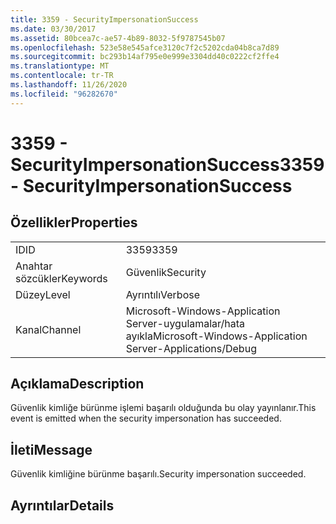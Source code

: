 ```yaml
---
title: 3359 - SecurityImpersonationSuccess
ms.date: 03/30/2017
ms.assetid: 80bcea7c-ae57-4b89-8032-5f9787545b07
ms.openlocfilehash: 523e58e545afce3120c7f2c5202cda04b8ca7d89
ms.sourcegitcommit: bc293b14af795e0e999e3304dd40c0222cf2ffe4
ms.translationtype: MT
ms.contentlocale: tr-TR
ms.lasthandoff: 11/26/2020
ms.locfileid: "96282670"
---
```

# <a name="3359---securityimpersonationsuccess"></a><span data-ttu-id="93b66-102">3359 - SecurityImpersonationSuccess</span><span class="sxs-lookup"><span data-stu-id="93b66-102">3359 - SecurityImpersonationSuccess</span></span>

## <a name="properties"></a><span data-ttu-id="93b66-103">Özellikler</span><span class="sxs-lookup"><span data-stu-id="93b66-103">Properties</span></span>  
  
|||  
|-|-|  
|<span data-ttu-id="93b66-104">ID</span><span class="sxs-lookup"><span data-stu-id="93b66-104">ID</span></span>|<span data-ttu-id="93b66-105">3359</span><span class="sxs-lookup"><span data-stu-id="93b66-105">3359</span></span>|  
|<span data-ttu-id="93b66-106">Anahtar sözcükler</span><span class="sxs-lookup"><span data-stu-id="93b66-106">Keywords</span></span>|<span data-ttu-id="93b66-107">Güvenlik</span><span class="sxs-lookup"><span data-stu-id="93b66-107">Security</span></span>|  
|<span data-ttu-id="93b66-108">Düzey</span><span class="sxs-lookup"><span data-stu-id="93b66-108">Level</span></span>|<span data-ttu-id="93b66-109">Ayrıntılı</span><span class="sxs-lookup"><span data-stu-id="93b66-109">Verbose</span></span>|  
|<span data-ttu-id="93b66-110">Kanal</span><span class="sxs-lookup"><span data-stu-id="93b66-110">Channel</span></span>|<span data-ttu-id="93b66-111">Microsoft-Windows-Application Server-uygulamalar/hata ayıkla</span><span class="sxs-lookup"><span data-stu-id="93b66-111">Microsoft-Windows-Application Server-Applications/Debug</span></span>|  
  
## <a name="description"></a><span data-ttu-id="93b66-112">Açıklama</span><span class="sxs-lookup"><span data-stu-id="93b66-112">Description</span></span>  

 <span data-ttu-id="93b66-113">Güvenlik kimliğe bürünme işlemi başarılı olduğunda bu olay yayınlanır.</span><span class="sxs-lookup"><span data-stu-id="93b66-113">This event is emitted when the security impersonation has succeeded.</span></span>  
  
## <a name="message"></a><span data-ttu-id="93b66-114">İleti</span><span class="sxs-lookup"><span data-stu-id="93b66-114">Message</span></span>  

 <span data-ttu-id="93b66-115">Güvenlik kimliğine bürünme başarılı.</span><span class="sxs-lookup"><span data-stu-id="93b66-115">Security impersonation succeeded.</span></span>  
  
## <a name="details"></a><span data-ttu-id="93b66-116">Ayrıntılar</span><span class="sxs-lookup"><span data-stu-id="93b66-116">Details</span></span>
